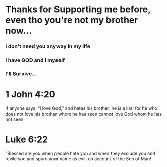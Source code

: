 # Thanks for Supporting me before, even tho you're not my brother now...

### I don't need you anyway in my life
### I have GOD and I myself
### I'll Survive...

# 1 John 4:20
If anyone says, “I love God,” and hates his brother, he is a liar; for he who does not love his brother whom he has seen cannot love God whom he has not seen.
# Luke 6:22
“Blessed are you when people hate you and when they exclude you and revile you and spurn your name as evil, on account of the Son of Man!

